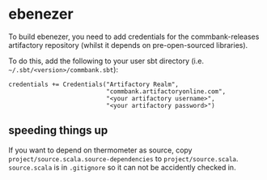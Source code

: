 ebenezer
========

To build ebenezer, you need to add credentials for the commbank-releases artifactory
repository (whilst it depends on pre-open-sourced libraries).


To do this, add the following to your user sbt directory (i.e. `~/.sbt/<version>/commbank.sbt`):

```
credentials += Credentials("Artifactory Realm",
                           "commbank.artifactoryonline.com",
                           "<your artifactory username>",
                           "<your artifactory password>")
```

speeding things up
------------------

If you want to depend on thermometer as source, copy `project/source.scala.source-dependencies` to `project/source.scala`. `source.scala` is in `.gitignore` so it can not be accidently checked in.
